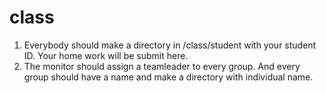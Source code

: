 # class
1. Everybody should make a directory in /class/student  with your student ID. Your home work will be submit here.
2. The monitor should assign a teamleader to every group. And every group should have a name and make a directory with individual name.
